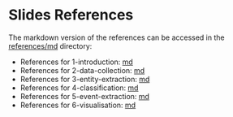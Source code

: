 # Slides References
The markdown version of the references can be accessed in the [references/md](../md/) directory:
* References for 1-introduction: [md](../md/1-introduction.md)
* References for 2-data-collection: [md](../md/2-data-collection.md)
* References for 3-entity-extraction: [md](../md/3-entity-extraction.md)
* References for 4-classification: [md](../md/4-classification.md)
* References for 5-event-extraction: [md](../md/5-event-extraction.md)
* References for 6-visualisation: [md](../md/6-visualisation.md)
